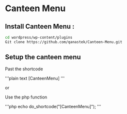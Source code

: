 # Canteen Menu

## Install Canteen Menu :

```bash
cd wordpress/wp-content/plugins
Git clone https://github.com/qanastek/Canteen-Menu.git
```
## Setup the canteen menu

Past the shortcode

'''plain text
[CanteenMenu]
'''

or

Use the php function

'''php
echo do_shortcode("[CanteenMenu]");
'''
